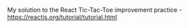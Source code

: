 My solution to the React Tic-Tac-Toe improvement practice - https://reactjs.org/tutorial/tutorial.html
